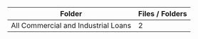 | Folder                              |   Files / Folders |
|-------------------------------------|-------------------|
| All Commercial and Industrial Loans |                 2 |